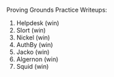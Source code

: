 Proving Grounds Practice Writeups:

1. Helpdesk (win)
2. Slort (win)
3. Nickel (win)
4. AuthBy (win)
5. Jacko (win)
6. Algernon (win)
7. Squid (win)
